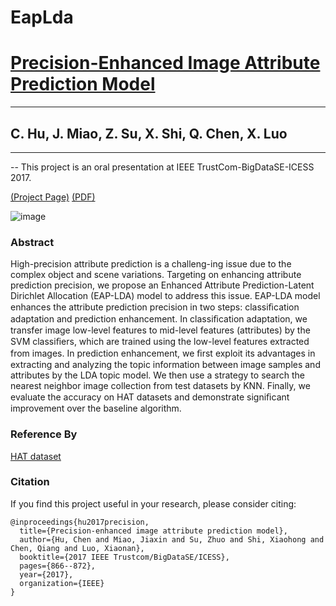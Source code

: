 # EapLda

# [Precision-Enhanced Image Attribute Prediction Model](https://github.com/ThroneHU/EapLda)
---
## C. Hu, J. Miao, Z. Su, X. Shi, Q. Chen, X. Luo 
---
-- This project is an oral presentation at IEEE TrustCom-BigDataSE-ICESS 2017.

[(Project Page)](https://ieeexplore.ieee.org/abstract/document/8029527?casa_token=nToodSUyVFgAAAAA:b9H4Ih4p1FDqDLZZYDlbyZGo1iBG9644Pu-Cl-DNeQ8NNEzNwimfEXnvP0Pb-rcaCKwgxlMu) [(PDF)](https://ieeexplore.ieee.org/stamp/stamp.jsp?tp=&arnumber=8029527) 

<!--
[(Slides)](https://sites.google.com/view/tyronehu/research/pointgrasp) [(Video)](https://sites.google.com/view/tyronehu/research/pointgrasp)
-->

![image](https://github.com/ThroneHU/EapLda/blob/main/figs/fig1.jpg)

### Abstract

High-precision attribute prediction is a challeng-ing issue due to the complex object and scene variations. Targeting on enhancing attribute prediction precision, we propose an Enhanced Attribute Prediction-Latent Dirichlet Allocation (EAP-LDA) model to address this issue. EAP-LDA model enhances the attribute prediction precision in two steps: classiﬁcation adaptation and prediction enhancement. In classiﬁcation adaptation, we transfer image low-level features to mid-level features (attributes) by the SVM classiﬁers, which are trained using the low-level features extracted from images. In prediction enhancement, we ﬁrst exploit its advantages in extracting and analyzing the topic information between image samples and attributes by the LDA topic model. We then use a strategy to search the nearest neighbor image collection from test datasets by KNN. Finally, we evaluate the accuracy on HAT datasets and demonstrate signiﬁcant improvement over the baseline algorithm.

<!--
### Installation

1. Install requirements:
```python
pip3 install -r requirements.txt
```

2. Clone the repository using the command:
```python
git clone https://github.com/ehsanik/touchTorch
cd touchTorch
```

### PointNet++

1. Download the PointNet++ from [here](https://github.com/charlesq34/pointnet2).

2. Move the train and Inference scripts to the solver directory.

### Data Preparation

1. Annotate point cloud data using *semantic-segmentation-editor* and collect **.pcd* labels.

2. Generate **.npy* data for `train/val/` by modifying mode.
```python
cd utils
python collect_biorob_3data.py --mode train
```

Processed data will be saved in `datasets/sub_ycb/train`.

### Run
```python
python train_complex.py
python test_e2e.py
```
-->

### Reference By
[HAT dataset](https://grvsharma.com/datasets/hat/)

### Citation

If you find this project useful in your research, please consider citing:
```
@inproceedings{hu2017precision,
  title={Precision-enhanced image attribute prediction model},
  author={Hu, Chen and Miao, Jiaxin and Su, Zhuo and Shi, Xiaohong and Chen, Qiang and Luo, Xiaonan},
  booktitle={2017 IEEE Trustcom/BigDataSE/ICESS},
  pages={866--872},
  year={2017},
  organization={IEEE}
}
```
